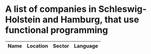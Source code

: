 # A list of companies in Schleswig-Holstein and Hamburg, that use functional programming

| Name | Location | Sector | Language |
| :--- | :------- | :----- | :------- |
